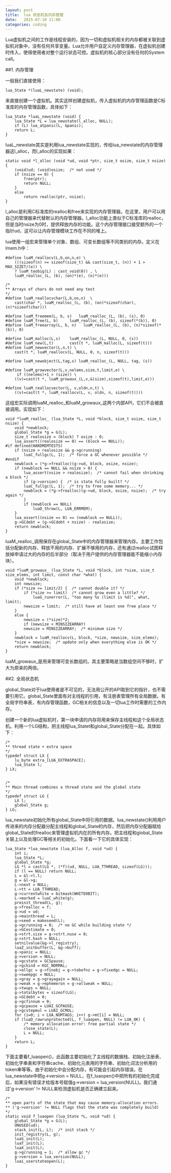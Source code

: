 ```yaml
---
layout: post
title:  lua 状态机及内存管理
date:   2015-07-10 11:00
categories: coding
---
```


Lua虚拟机之间的工作是线程安装的，因为一切和虚拟机相关的内存都被关联到虚拟机对象中，没有任何共享变量。Lua允许用户自定义内存管理器，在虚拟机创建时传入，使得使用者对整个运行状态可控。虚拟机的核心部分没有任何的System call。

##1. 内存管理

一般我们直接使用：

	lua_State *(luaL_newstate) (void);

来直接创建一个虚拟机。其实这样创建虚拟机，传入虚拟机的内存管理函数是C标准库的内存管理函数，具体如下：

	lua_State *luaL_newstate (void) {
  		lua_State *L = lua_newstate(l_alloc, NULL);
  		if (L) lua_atpanic(L, &panic);
  		return L;
	}

luaL_newstate其实是利用lua_newstate实现的，传给lua_newstate的内存管理器这l_alloc，而l_alloc的实现如果：

	static void *l_alloc (void *ud, void *ptr, size_t osize, size_t nsize) {
  		(void)ud; (void)osize;  /* not used */
  		if (nsize == 0) {
    		free(ptr);
    		return NULL;
  		}
  		else
    		return realloc(ptr, nsize);
	}

l_alloc是利用C标准库的realloc和free来实现的内存管理器。在这里，用户可以用自己的管理器来代替默认的内存管理器。l_alloc功能上类似于C标准库的realloc，但是当时nsize为0时，提供释放内存的功能。这个内存管理接口接受额外的一个指针ud，这可以让内存管理模块工作在不同的堆上。

lua使用一组宏来管理单个对象、数组、可变长数组等不同类别的内存。定义在lmem.h中：

	#define luaM_reallocv(L,b,on,n,e) \
  		(((sizeof(n) >= sizeof(size_t) && cast(size_t, (n)) + 1 > MAX_SIZET/(e)) \
      	? luaM_toobig(L) : cast_void(0)) , \
   		luaM_realloc_(L, (b), (on)*(e), (n)*(e)))

   	/*
	** Arrays of chars do not need any test
	*/
	#define luaM_reallocvchar(L,b,on,n)  \
    	cast(char *, luaM_realloc_(L, (b), (on)*sizeof(char), (n)*sizeof(char)))

	#define luaM_freemem(L, b, s)	luaM_realloc_(L, (b), (s), 0)
	#define luaM_free(L, b)		luaM_realloc_(L, (b), sizeof(*(b)), 0)
	#define luaM_freearray(L, b, n)   luaM_realloc_(L, (b), (n)*sizeof(*(b)), 0)

	#define luaM_malloc(L,s)	luaM_realloc_(L, NULL, 0, (s))
	#define luaM_new(L,t)		cast(t *, luaM_malloc(L, sizeof(t)))
	#define luaM_newvector(L,n,t) \
		cast(t *, luaM_reallocv(L, NULL, 0, n, sizeof(t)))

	#define luaM_newobject(L,tag,s)	luaM_realloc_(L, NULL, tag, (s))

	#define luaM_growvector(L,v,nelems,size,t,limit,e) \
         if ((nelems)+1 > (size)) \
        ((v)=cast(t *, luaM_growaux_(L,v,&(size),sizeof(t),limit,e)))

	#define luaM_reallocvector(L, v,oldn,n,t) \
   		((v)=cast(t *, luaM_reallocv(L, v, oldn, n, sizeof(t))))

这组宏实际调用luaM_realloc_和luaM_growaux_这两个内部API，它们不会被直接调用。实现如下：

	void *luaM_realloc_ (lua_State *L, void *block, size_t osize, size_t nsize) {
  		void *newblock;
  		global_State *g = G(L);
  		size_t realosize = (block) ? osize : 0;
  		lua_assert((realosize == 0) == (block == NULL));
	#if defined(HARDMEMTESTS)
  		if (nsize > realosize && g->gcrunning)
    		luaC_fullgc(L, 1);  /* force a GC whenever possible */
	#endif
  		newblock = (*g->frealloc)(g->ud, block, osize, nsize);
  		if (newblock == NULL && nsize > 0) {
    		lua_assert(nsize > realosize);  /* cannot fail when shrinking a block */
    		if (g->version) {  /* is state fully built? */
      		luaC_fullgc(L, 1);  /* try to free some memory... */
      		newblock = (*g->frealloc)(g->ud, block, osize, nsize);  /* try again */
    		}
    		if (newblock == NULL)
      			luaD_throw(L, LUA_ERRMEM);
  		}
  		lua_assert((nsize == 0) == (newblock == NULL));
  		g->GCdebt = (g->GCdebt + nsize) - realosize;
  		return newblock;
	}

luaM_realloc_调用保存在global_State中的内存管理器来管理内存。主要工作包括分配新的内存、释放不用的内存、扩展不够用的内存，还有通过realloc试图释放掉申请过大的内存的后半部分（取决于用户提供的内存管理器能不能缩小内存块）。

	void *luaM_growaux_ (lua_State *L, void *block, int *size, size_t size_elems, int limit, const char *what) {
  		void *newblock;
  		int newsize;
  		if (*size >= limit/2) {  /* cannot double it? */
    		if (*size >= limit)  /* cannot grow even a little? */
      			luaG_runerror(L, "too many %s (limit is %d)", what, limit);
    		newsize = limit;  /* still have at least one free place */
  		}
  		else {
    		newsize = (*size)*2;
    		if (newsize < MINSIZEARRAY)
      		newsize = MINSIZEARRAY;  /* minimum size */
  		}
  		newblock = luaM_reallocv(L, block, *size, newsize, size_elems);
  		*size = newsize;  /* update only when everything else is OK */
  		return newblock;
	}

luaM_growaux_是用来管理可变长数组的。其主要策略是当数组空间不够时，扩大为原来的两倍。

##2. 全局状态机

global_State对于lua使用者是不可见的，无法用公开的API取到它的指针，也不需要引用它。global_State里面有对主线程的引用，有注册表管理所有全局数据，有全局字符串表，有内存管理函数，GC相关的信息以及一切lua工作时需要的工作内存。

创建一个新的lua虚拟机时，第一块申请的内存将用来保存主线程和这个全局状态机。利用一个LG结构，把主线程lua_Statet和global_State分配在一起。具体如下：

	/*
	** thread state + extra space
	*/
	typedef struct LX {
  		lu_byte extra_[LUA_EXTRASPACE];
  		lua_State l;
	} LX;


	/*
	** Main thread combines a thread state and the global state
	*/
	typedef struct LG {
  		LX l;
  		global_State g;
	} LG;

lua_newstate初始化所有global_State中将引用的数据。lua_newstate()利用用户传进来的内存分配器分配主线程和global_State的内存，然后把内存分配器赋给global_State的frealloc来管理虚拟机内在的所有内存。把主线程和global_State关联上以及处理GC等相关的初始化。下面看一下它的具体实现：

	lua_State *lua_newstate (lua_Alloc f, void *ud) {
  		int i;
  		lua_State *L;
  		global_State *g;
  		LG *l = cast(LG *, (*f)(ud, NULL, LUA_TTHREAD, sizeof(LG)));
  		if (l == NULL) return NULL;
  		L = &l->l.l;
  		g = &l->g;
  		L->next = NULL;
 		L->tt = LUA_TTHREAD;
  		g->currentwhite = bitmask(WHITE0BIT);
  		L->marked = luaC_white(g);
  		preinit_thread(L, g);
  		g->frealloc = f;
  		g->ud = ud;
  		g->mainthread = L;
  		g->seed = makeseed(L);
  		g->gcrunning = 0;  /* no GC while building state */
  		g->GCestimate = 0;
  		g->strt.size = g->strt.nuse = 0;
  		g->strt.hash = NULL;
  		setnilvalue(&g->l_registry);
  		luaZ_initbuffer(L, &g->buff);
  		g->panic = NULL;
  		g->version = NULL;
  		g->gcstate = GCSpause;
  		g->gckind = KGC_NORMAL;
  		g->allgc = g->finobj = g->tobefnz = g->fixedgc = NULL;
  		g->sweepgc = NULL;
  		g->gray = g->grayagain = NULL;
  		g->weak = g->ephemeron = g->allweak = NULL;
  		g->twups = NULL;
  		g->totalbytes = sizeof(LG);
  		g->GCdebt = 0;
  		g->gcfinnum = 0;
  		g->gcpause = LUAI_GCPAUSE;
  		g->gcstepmul = LUAI_GCMUL;
  		for (i=0; i < LUA_NUMTAGS; i++) g->mt[i] = NULL;
  		if (luaD_rawrunprotected(L, f_luaopen, NULL) != LUA_OK) {
    		/* memory allocation error: free partial state */
    		close_state(L);
    		L = NULL;
  		}
  		return L;
	}

下面主要看f_luaopen()，此函数主要初始化了主线程的数据栈、初始化注册表、初始化字串表和字符串cache、初始化元表用的字符串、初始化词法分析用的token串等等。由于初始化中会分配内存，有可能会引起内存错误。在lua_newstate中把g->version = NULL，在f_luaopen()中把所有的初始化完成后，如果没有错误才给版本号赋值g->version = lua_version(NULL)。我们通过'g->version' != NULL来检测虚拟机是否正确建立起来。

	/*
	** open parts of the state that may cause memory-allocation errors.
	** ('g->version' != NULL flags that the state was completely build)
	*/
	static void f_luaopen (lua_State *L, void *ud) {
		global_State *g = G(L);
		UNUSED(ud);
  		stack_init(L, L);  /* init stack */
  		init_registry(L, g);
  		luaS_init(L);
  		luaT_init(L);
  		luaX_init(L);
  		g->gcrunning = 1;  /* allow gc */
  		g->version = lua_version(NULL);
  		luai_userstateopen(L);
	}